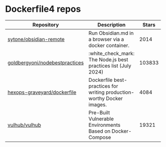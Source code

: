 # Dockerfile4 repos

| Repository                                                                          | Description                                                            | Stars  |
| ----------------------------------------------------------------------------------- | ---------------------------------------------------------------------- | ------ |
| [sytone/obsidian-remote](https://github.com/sytone/obsidian-remote)                 | Run Obsidian.md in a browser via a docker container.                   | 2014   |
| [goldbergyoni/nodebestpractices](https://github.com/goldbergyoni/nodebestpractices) | :white\_check\_mark:  The Node.js best practices list (July 2024)      | 103833 |
| [hexops-graveyard/dockerfile](https://github.com/hexops-graveyard/dockerfile)       | Dockerfile best-practices for writing production-worthy Docker images. | 4084   |
| [vulhub/vulhub](https://github.com/vulhub/vulhub)                                   | Pre-Built Vulnerable Environments Based on Docker-Compose              | 19321  |
